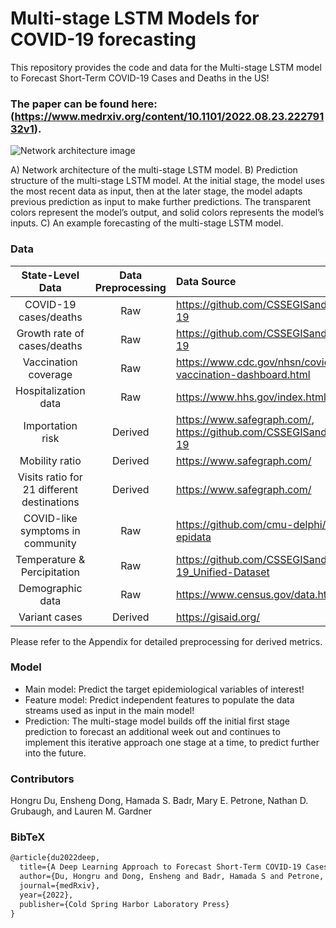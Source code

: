 # Multi-stage LSTM Models for COVID-19 forecasting
This repository provides the code and data for the Multi-stage LSTM model to Forecast Short-Term COVID-19 Cases and Deaths in the US!
### The paper can be found here: (https://www.medrxiv.org/content/10.1101/2022.08.23.22279132v1).

![Network architecture ![image](https://user-images.githubusercontent.com/47940478/202015773-ece717e7-743d-4e07-b3c8-00543abf4682.png)
](https://github.com/hongru94/multi_stage_LSTM/blob/main/figures/figure_1.png?raw=true "Multi-stage LSTM model")

A) Network architecture of the multi-stage LSTM model. B) Prediction structure of the multi-stage LSTM model. At the initial stage, the model uses the most recent data as input, then at the later stage, the model adapts previous prediction as input to make further predictions. The transparent colors represent the model’s output, and solid colors represents the model’s inputs. C) An example forecasting of the multi-stage LSTM model.

### Data
| State-Level Data| Data Preprocessing | Data Source |
| :---:         |     :---:      |          :--- |
| COVID-19 cases/deaths| Raw     | https://github.com/CSSEGISandData/COVID-19  |
| Growth rate of cases/deaths| Raw       | https://github.com/CSSEGISandData/COVID-19|
| Vaccination coverage | Raw  |  https://www.cdc.gov/nhsn/covid19/dial-vaccination-dashboard.html|
| Hospitalization data | Raw | https://www.hhs.gov/index.html |
|Importation risk| Derived| https://www.safegraph.com/, https://github.com/CSSEGISandData/COVID-19 |
|Mobility ratio| Derived | https://www.safegraph.com/ |
|Visits ratio for 21 different destinations| Derived | https://www.safegraph.com/ | 
|COVID-like symptoms in community| Raw | https://github.com/cmu-delphi/delphi-epidata |
| Temperature & Percipitation | Raw | https://github.com/CSSEGISandData/COVID-19_Unified-Dataset |
| Demographic data| Raw | https://www.census.gov/data.html | 
| Variant cases | Derived | https://gisaid.org/ |

Please refer to the Appendix for detailed preprocessing for derived metrics. 


### Model
- Main model: Predict the target epidemiological variables of interest!
- Feature model: Predict independent features to populate the data streams used as input in the main model!
- Prediction: The multi-stage model builds off the initial first stage prediction to forecast an additional week out and continues to implement this iterative approach one stage at a time, to predict further into the future.

### Contributors
Hongru Du, Ensheng Dong, Hamada S. Badr, Mary E. Petrone, Nathan D. Grubaugh, and Lauren M. Gardner

### BibTeX
```latex
@article{du2022deep,
  title={A Deep Learning Approach to Forecast Short-Term COVID-19 Cases and Deaths in the US},
  author={Du, Hongru and Dong, Ensheng and Badr, Hamada S and Petrone, Mary and Grubaugh, Nathan and Gardner, Lauren Marie},
  journal={medRxiv},
  year={2022},
  publisher={Cold Spring Harbor Laboratory Press}
}
```
